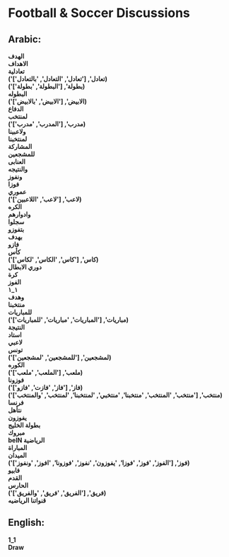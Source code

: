# **Football & Soccer Discussions**

## **Arabic**:
**الهدف**  
**الاهداف**  
**تعادلية**  
**('تعادل', ['تعادل', 'التعادل', 'بالتعادل'])**  
**('بطولة', ['البطولة', 'بطولة'])**  
**البطوله**  
**('الابيض', ['الابيض', 'بالابيض'])**  
**الدفاع**  
**لمنتخب**  
**('مدرب', ['المدرب', 'مدرب'])**  
**ولاعبينا**  
**لمنتخبنا**  
**المشاركة**  
**للمشجعين**  
**العنابی**  
**والنتيجه**  
**ونفوز**  
**فوزا**  
**عموري**  
**('لاعب', ['لاعب', 'اللاعبين'])**  
**الكره**  
**وادوارهم**  
**سجلوا**  
**بتفوزو**  
**بهدف**  
**فازو**  
**كأس**  
**('كاس', ['كاس', 'الكاس', 'لكاس'])**  
**دوري الابطال**  
**كرة**  
**الفوز**  
**١_١**  
**وهدف**  
**منتخبنا**  
**للمباريات**  
**('مباريات', ['المباريات', 'مباريات', 'للمباريات'])**  
**النتيجة**  
**استاد**  
**لاعبي**  
**تونس**  
**('لمشجعين', ['للمشجعين', 'لمشجعين'])**  
**الكوره**  
**('ملعب', ['الملعب', 'ملعب'])**  
**فوزونا**  
**('فاز', ['فاز', 'فازت', 'فازو'])**  
**('منتخب', ['منتخب', 'المنتخب', 'منتخبنا', 'منتخبي', 'لمنتخبنا', 'لمنتخب', 'والمنتخب'])**  
**فرنسا**  
**نتأهل**  
**يفوزون**  
**بطولة الخليج**  
**مبروك**  
**beIN الرياضية**  
**المباراة**  
**الميدان**  
**('فوز', ['الفوز', 'فوز', 'فوزا', 'يفوزون', 'نفوز', 'فوزونا', 'افوز', 'ونفوز'])**  
**فابیو**  
**القدم**  
**الحارس**  
**('فريق', ['الفريق', 'فريق', 'والفريق'])**  
**قنواتنا الرياضيه**  


## **English**:

**1_1**  
**Draw**  
